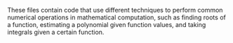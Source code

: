 These files contain code that use different techniques to perform common numerical operations in mathematical computation, such as finding roots of a function, estimating a polynomial given function values, and taking integrals given a certain function.
